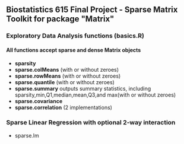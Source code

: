 ## Biostatistics 615 Final Project - Sparse Matrix Toolkit for package "Matrix"

### Exploratory Data Analysis functions (basics.R)
#### All functions accept sparse and dense Matrix objects
- **sparsity**
- **sparse.colMeans** (with or without zeroes)
- **sparse.rowMeans** (with or without zeroes)
- **sparse.quantile** (with or without zeroes)
- **sparse.summary** outputs summary statistics, including sparsity,min,Q1,median,mean,Q3,and max(with or without zeroes)
- **sparse.covariance**
- **sparse.correlation** (2 implementations)

### Sparse Linear Regression with optional 2-way interaction
- sparse.lm
